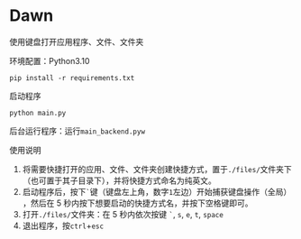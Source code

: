 # Dawn
使用键盘打开应用程序、文件、文件夹

环境配置：Python3.10
```commandline
pip install -r requirements.txt
```

启动程序
```commandline
python main.py
```

后台运行程序：运行`main_backend.pyw`

使用说明
1. 将需要快捷打开的应用、文件、文件夹创建快捷方式，置于`./files/`文件夹下（也可置于其子目录下），并将快捷方式命名为纯英文。
2. 启动程序后，按下<code>`</code>键（键盘左上角，数字<code>1</code>左边）开始捕获键盘操作（全局） ，然后在 5 秒内按下想要启动的快捷方式名，并按下空格键即可。
3. 打开`./files/`文件夹：在 5 秒内依次按键
<code>`</code>,
<code>s</code>,
<code>e</code>,
<code>t</code>,
<code>space</code>
4. 退出程序，按`ctrl`+`esc`
